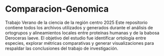 # Comparacion-Genomica
Trabajo Verano de la ciencia de la región centro 2025
Este repositorio contiene todos los archivos utilizados y generados durante el análisis de ortogrupos y alineamientos locales entre proteínas humanas y de la babosa Deroceras laeve. El objetivo del estudio fue identificar ortología entre especies, explorar métricas comparativas y generar visualizaciones para respaldar las conclusiones del trabajo de investigación.
